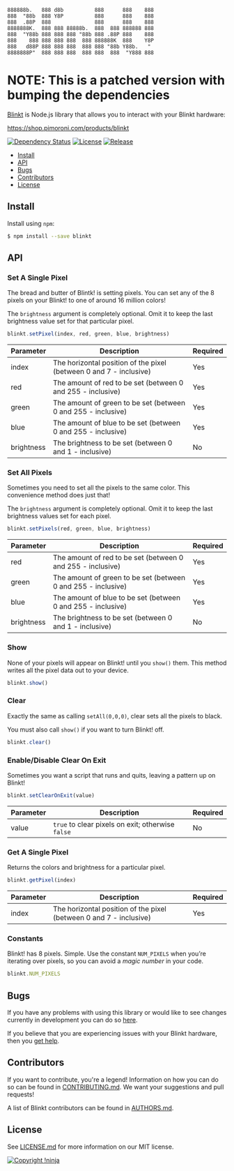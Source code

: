     888888b.   888 d8b          888      888    888
    888  "88b  888 Y8P          888      888    888
    888  .88P  888              888      888    888
    8888888K.  888 888 88888b.  888  888 888888 888
    888  "Y88b 888 888 888 "88b 888 .88P 888    888
    888    888 888 888 888  888 888888K  888    Y8P
    888   d88P 888 888 888  888 888 "88b Y88b.   "
    8888888P"  888 888 888  888 888  888  "Y888 888

# NOTE: This is a patched version with bumping the dependencies

[Blinkt](https://github.com/NotNinja/node-blinkt) is Node.js library that allows you to interact with your Blinkt
hardware:

https://shop.pimoroni.com/products/blinkt

[![Dependency Status](https://img.shields.io/david/NotNinja/node-blinkt.svg?style=flat-square)](https://david-dm.org/NotNinja/node-blinkt)
[![License](https://img.shields.io/npm/l/blinkt.svg?style=flat-square)](https://github.com/NotNinja/blinkt/blob/master/LICENSE.md)
[![Release](https://img.shields.io/npm/v/blinkt.svg?style=flat-square)](https://www.npmjs.com/package/blinkt)

* [Install](#install)
* [API](#api)
* [Bugs](#bugs)
* [Contributors](#contributors)
* [License](#license)

## Install

Install using `npm`:

``` bash
$ npm install --save blinkt
```

## API

### Set A Single Pixel

The bread and butter of Blintk! is setting pixels. You can set any of the 8 pixels on your Blinkt! to one of around 16
million colors!

The `brightness` argument is completely optional. Omit it to keep the last brightness value set for that particular
pixel.

``` javascript
blinkt.setPixel(index, red, green, blue, brightness)
```

| Parameter  | Description                                                        | Required |
| ---------- | ------------------------------------------------------------------ | -------- |
| index      | The horizontal position of the pixel (between 0 and 7 - inclusive) | Yes      |
| red        | The amount of red to be set (between 0 and 255 - inclusive)        | Yes      |
| green      | The amount of green to be set (between 0 and 255 - inclusive)      | Yes      |
| blue       | The amount of blue to be set (between 0 and 255 - inclusive)       | Yes      |
| brightness | The brightness to be set (between 0 and 1 - inclusive)             | No       |

### Set All Pixels

Sometimes you need to set all the pixels to the same color. This convenience method does just that!

The `brightness` argument is completely optional. Omit it to keep the last brightness values set for each pixel.

``` javascript
blinkt.setPixels(red, green, blue, brightness)
```

| Parameter  | Description                                                   | Required |
| ---------- | ------------------------------------------------------------- | -------- |
| red        | The amount of red to be set (between 0 and 255 - inclusive)   | Yes      |
| green      | The amount of green to be set (between 0 and 255 - inclusive) | Yes      |
| blue       | The amount of blue to be set (between 0 and 255 - inclusive)  | Yes      |
| brightness | The brightness to be set (between 0 and 1 - inclusive)        | No       |

### Show

None of your pixels will appear on Blinkt! until you `show()` them. This method writes all the pixel data out to your
device.

``` javascript
blinkt.show()
```

### Clear

Exactly the same as calling `setAll(0,0,0)`, clear sets all the pixels to black.

You must also call `show()` if you want to turn Blinkt! off.

``` javascript
blinkt.clear()
```

### Enable/Disable Clear On Exit

Sometimes you want a script that runs and quits, leaving a pattern up on Blinkt!

``` javascript
blinkt.setClearOnExit(value)
```

| Parameter | Description                                       | Required |
| --------- | ------------------------------------------------- | -------- |
| value     | `true` to clear pixels on exit; otherwise `false` | No       |

### Get A Single Pixel

Returns the colors and brightness for a particular pixel.

``` javascript
blinkt.getPixel(index)
```

| Parameter | Description                                                        | Required |
| --------- | ------------------------------------------------------------------ | -------- |
| index     | The horizontal position of the pixel (between 0 and 7 - inclusive) | Yes      |

### Constants

Blinkt! has 8 pixels. Simple. Use the constant `NUM_PIXELS` when you’re iterating over pixels, so you can avoid a *magic
number* in your code.

``` javascript
blinkt.NUM_PIXELS
```

## Bugs

If you have any problems with using this library or would like to see changes currently in development you can do so
[here](https://github.com/NotNinja/node-blinkt/issues).

If you believe that you are experiencing issues with your Blinkt hardware, then you
[get help](http://forums.pimoroni.com/c/support).

## Contributors

If you want to contribute, you're a legend! Information on how you can do so can be found in
[CONTRIBUTING.md](https://github.com/NotNinja/node-blinkt/blob/master/CONTRIBUTING.md). We want your suggestions and
pull requests!

A list of Blinkt contributors can be found in
[AUTHORS.md](https://github.com/NotNinja/node-blinkt/blob/master/AUTHORS.md).

## License

See [LICENSE.md](https://github.com/NotNinja/node-blinkt/raw/master/LICENSE.md) for more information on our MIT license.

[![Copyright !ninja](https://cdn.rawgit.com/NotNinja/branding/master/assets/copyright/base/not-ninja-copyright-186x25.png)](https://not.ninja)
